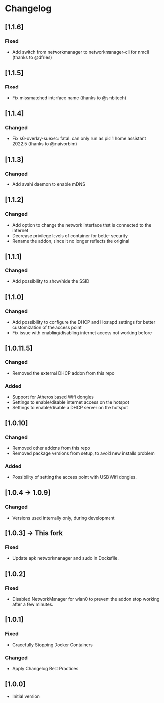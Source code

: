 # Changelog

## [1.1.6]
### Fixed
- Add switch from networkmanager to networkmanager-cli for nmcli (thanks to @dfries)

## [1.1.5]
### Fixed
- Fix missmatched interface name (thanks to @smbitech)

## [1.1.4]
### Changed
- Fix s6-overlay-suexec: fatal: can only run as pid 1 home assistant 2022.5 (thanks to @maivorbim)

## [1.1.3]
### Changed
- Add avahi daemon to enable mDNS

## [1.1.2]
### Changed
- Add option to change the network interface that is connected to the internet
- Decrease privilege levels of container for better security
- Rename the addon, since it no longer reflects the original

## [1.1.1]
### Changed
- Add possibility to show/hide the SSID

## [1.1.0]
### Changed
- Add possibility to configure the DHCP and Hostapd settings for better customization of the access point
- Fix issue with enabling/disabling internet access not working before

## [1.0.11.5]
### Changed
- Removed the external DHCP addon from this repo

### Added
- Support for Atheros based Wifi dongles
- Settings to enable/disable internet access on the hotspot
- Settings to enable/disable a DHCP server on the hotspot

## [1.0.10]
### Changed
- Removed other addons from this repo
- Removed package versions from setup, to avoid new installs problem

### Added
- Possibility of setting the access point with USB Wifi dongles.

## [1.0.4 -> 1.0.9]
### Changed
- Versions used internally only, during development

## [1.0.3] -> This fork
### Fixed
- Update apk networkmanager and sudo in Dockefile. 

## [1.0.2]
### Fixed
- Disabled NetworkManager for wlan0 to prevent the addon stop working after a few minutes. 

## [1.0.1]
### Fixed
- Gracefully Stopping Docker Containers 

### Changed
- Apply Changelog Best Practices


## [1.0.0]
- Initial version
